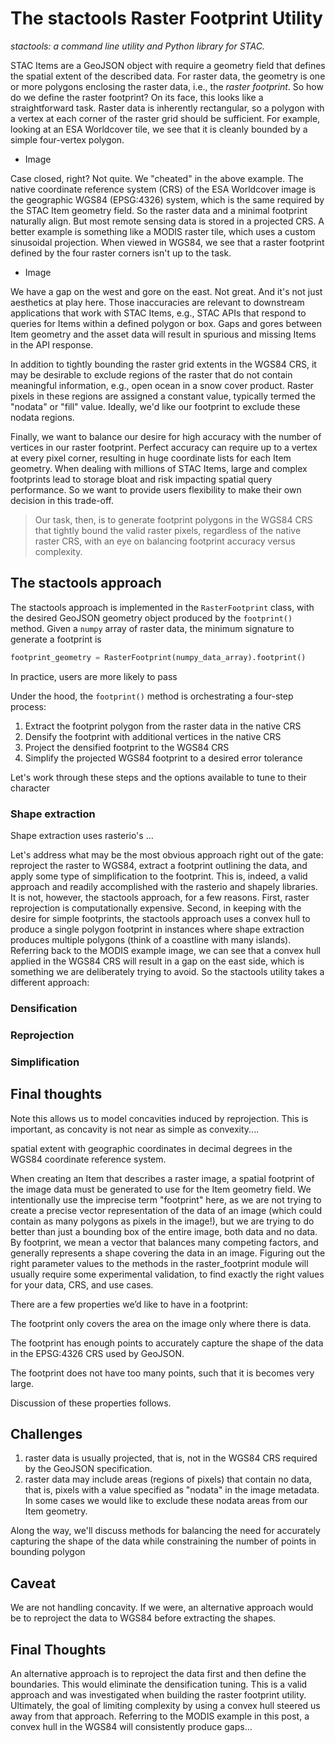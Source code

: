 # The stactools Raster Footprint Utility

*stactools: a command line utility and Python library for STAC.*

STAC Items are a GeoJSON object with require a geometry field that defines the spatial extent of the described data. For raster data, the geometry is one or more polygons enclosing the raster data, i.e., the *raster footprint*. So how do we define the raster footprint? On its face, this looks like a straightforward task. Raster data is inherently rectangular, so a polygon with a vertex at each corner of the raster grid should be sufficient. For example, looking at an ESA Worldcover tile, we see that it is cleanly bounded by a simple four-vertex polygon.

- Image

Case closed, right? Not quite. We "cheated" in the above example. The native coordinate reference system (CRS) of the ESA Worldcover image is the geographic WGS84 (EPSG:4326) system, which is the same required by the STAC Item geometry field. So the raster data and a minimal footprint naturally align. But most remote sensing data is stored in a projected CRS. A better example is something like a MODIS raster tile, which uses a custom sinusoidal projection. When viewed in WGS84, we see that a raster footprint defined by the four raster corners isn't up to the task.

- Image

We have a gap on the west and gore on the east. Not great. And it's not just aesthetics at play here. Those inaccuracies are relevant to downstream applications that work with STAC Items, e.g., STAC APIs that respond to queries for Items within a defined polygon or box. Gaps and gores between Item geometry and the asset data will result in spurious and missing Items in the API response.

In addition to tightly bounding the raster grid extents in the WGS84 CRS, it may be desirable to exclude regions of the raster that do not contain meaningful information, e.g., open ocean in a snow cover product. Raster pixels in these regions are assigned a constant value, typically termed the "nodata" or "fill" value. Ideally, we'd like our footprint to exclude these nodata regions.

Finally, we want to balance our desire for high accuracy with the number of vertices in our raster footprint. Perfect accuracy can require up to a vertex at every pixel corner, resulting in huge coordinate lists for each Item geometry. When dealing with millions of STAC Items, large and complex footprints lead to storage bloat and risk impacting spatial query performance. So we want to provide users flexibility to make their own decision in this trade-off.

>Our task, then, is to generate footprint polygons in the WGS84 CRS that tightly bound the valid raster pixels, regardless of the native raster CRS, with an eye on balancing footprint accuracy versus complexity.

## The stactools approach

The stactools approach is implemented in the `RasterFootprint` class, with the desired GeoJSON geometry object produced by the `footprint()` method. Given a `numpy` array of raster data, the minimum signature to generate a footprint is

```python
footprint_geometry = RasterFootprint(numpy_data_array).footprint()
```

In practice, users are more likely to pass

Under the hood, the `footprint()` method is orchestrating a four-step process:

1. Extract the footprint polygon from the raster data in the native CRS
2. Densify the footprint with additional vertices in the native CRS
3. Project the densified footprint to the WGS84 CRS
4. Simplify the projected WGS84 footprint to a desired error tolerance

Let's work through these steps and the options available to tune to their character

### Shape extraction

Shape extraction uses rasterio's ...

Let's address what may be the most obvious approach right out of the gate: reproject the raster to WGS84, extract a footprint outlining the data, and apply some type of simplification to the footprint. This is, indeed, a valid approach and readily accomplished with the rasterio and shapely libraries. It is not, however, the stactools approach, for a few reasons. First, raster reprojection is computationally expensive. Second, in keeping with the desire for simple footprints, the stactools approach uses a convex hull to produce a single polygon footprint in instances where shape extraction produces multiple polygons (think of a coastline with many islands). Referring back to the MODIS example image, we can see that a convex hull applied in the WGS84 CRS will result in a gap on the east side, which is something we are deliberately trying to avoid. So the stactools utility takes a different approach:

### Densification

### Reprojection

### Simplification

## Final thoughts

Note this allows us to model concavities induced by reprojection. This is important, as concavity is not near as simple as convexity....

spatial extent with geographic coordinates in decimal degrees in the WGS84 coordinate reference system.

When creating an Item that describes a raster image, a spatial footprint of the image data must be generated to use for the Item geometry field. We intentionally use the imprecise term "footprint" here, as we are not trying to create a precise vector representation of the data of an image (which could contain as many polygons as pixels in the image!), but we are trying to do better than just a bounding box of the entire image, both data and no data. By footprint, we mean a vector that balances many competing factors, and generally represents a shape covering the data in an image. Figuring out the right parameter values to the methods in the raster_footprint module will usually require some experimental validation, to find exactly the right values for your data, CRS, and use cases.

There are a few properties we’d like to have in a footprint:

The footprint only covers the area on the image only where there is data.

The footprint has enough points to accurately capture the shape of the data in the EPSG:4326 CRS used by GeoJSON.

The footprint does not have too many points, such that it is becomes very large.

Discussion of these properties follows.

## Challenges

1. raster data is usually projected, that is, not in the WGS84 CRS required by the GeoJSON specification.
2. raster data may include areas (regions of pixels) that contain no data, that is, pixels with a value specified as "nodata" in the image metadata. In some cases we would like to exclude these nodata areas from our Item geometry.

Along the way, we'll discuss methods for balancing the need for accurately capturing the shape of the data while constraining the number of points in bounding polygon

## Caveat

We are not handling concavity. If we were, an alternative approach would be to reproject the data to WGS84 before extracting the shapes.

## Final Thoughts

An alternative approach is to reproject the data first and then define the boundaries. This would eliminate the densification tuning. This is a valid approach and was investigated when building the raster footprint utility. Ultimately, the goal of limiting complexity by using a convex hull steered us away from that approach. Referring to the MODIS example in this post, a convex hull in the WGS84 will consistently produce gaps...
